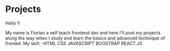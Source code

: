 # Projects

Hello !!

My name is Florian a self teach frontend dev and here I'll post my projects along the way when I study and learn the basics and advanced technique of fronted.
My skill:
-HTML CSS JAVASCRIPT BOOSTRAP REACT.JS
